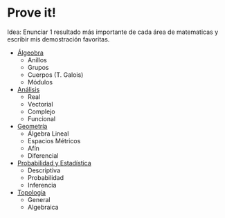 # Prove it!

Idea: Enunciar 1 resultado más importante de cada área de matematicas y escribir mis demostración favoritas.

- [Álgeobra](#Álgebra)
    - Anillos
    - Grupos
    - Cuerpos (T. Galois)
    - Módulos
- [Análisis](#Análisis)
    - Real
    - Vectorial
    - Complejo
    - Funcional
- [Geometría](#Geometría)
    - Álgebra Lineal
    - Espacios Métricos
    - Afín
    - Diferencial
- [Probabilidad y Estadística](#Probabilidad-y-Estadística)
    - Descriptiva
    - Probabilidad
    - Inferencia
- [Topología](#Topología)
    - General
    - Algebraica